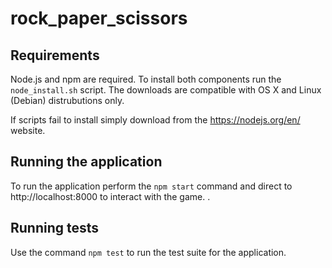 # rock_paper_scissors

## Requirements
Node.js and npm are required. To install both components run the `node_install.sh` script. The downloads are compatible with
OS X and Linux (Debian) distrubutions only.

If scripts fail to install simply download from the https://nodejs.org/en/ website.

## Running the application
To run the application perform the `npm start` command and direct to http://localhost:8000 to interact with the game.
.

## Running tests
Use the command `npm test` to run the test suite for the application.
